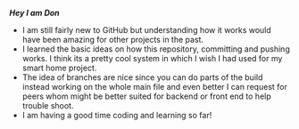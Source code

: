 ***Hey I am Don***
 
- I am still fairly new to GitHub but understanding how it works would have been amazing for other projects in the past.
- I learned the basic ideas on how this repository, committing and pushing works. I think its a pretty cool system in which I wish I had used for my smart home project. 
- The idea of branches are nice since you can do parts of the build instead working on the whole main file and even better I can request for peers whom might be better suited for backend or front end to help trouble shoot. 
- I am having a good time coding and learning so far! 

